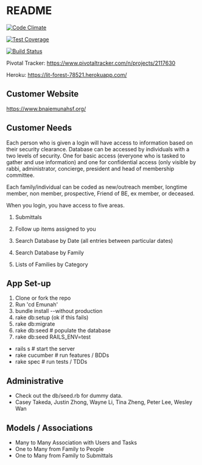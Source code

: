 # README

[![Code Climate](https://codeclimate.com/github/Justinzh1/Emunah/badges/gpa.svg)](https://codeclimate.com/github/Justinzh1/Emunah)

[![Test Coverage](https://codeclimate.com/github/Justinzh1/Emunah/badges/coverage.svg)](https://codeclimate.com/github/Justinzh1/Emunah/coverage)

[![Build Status](https://travis-ci.org/Justinzh1/Emunah.svg?branch=master)](https://travis-ci.org/Justinzh1/Emunah)

Pivotal Tracker: https://www.pivotaltracker.com/n/projects/2117630

Heroku: https://lit-forest-78521.herokuapp.com/

## Customer Website
https://www.bnaiemunahsf.org/

## Customer Needs

Each person who is given a login will have access to information based on their security clearance.  Database can be accessed by individuals with a two levels of security.  One for basic access (everyone who is tasked to gather and use information) and one for confidential access (only visible by rabbi, administrator, concierge, president and head of membership committee. 

Each family/individual can be coded as new/outreach member, longtime member, non member, prospective, Friend of BE, ex member, or deceased. 

When you login, you have access to five areas.

1) Submittals

2) Follow up items assigned to you

3) Search Database by Date (all entries between particular dates)

4) Search Database by Family

5) Lists of Families by Category

## App Set-up

1) Clone or fork the repo
2) Run 'cd Emunah'
3) bundle install --without production
4) rake db:setup (ok if this fails)
5) rake db:migrate
6) rake db:seed                                           # populate the database
7) rake db:seed RAILS_ENV=test

- rails s                                                   # start the server
- rake cucumber                                             # run features / BDDs
- rake spec                                                # run tests / TDDs

## Administrative
- Check out the db/seed.rb for dummy data.
- Casey Takeda, Justin Zhong, Wayne Li, Tina Zheng, Peter Lee, Wesley Wan

## Models / Associations
- Many to Many Association with Users and Tasks
- One to Many from Family to People
- One to Many from Family to Submittals
